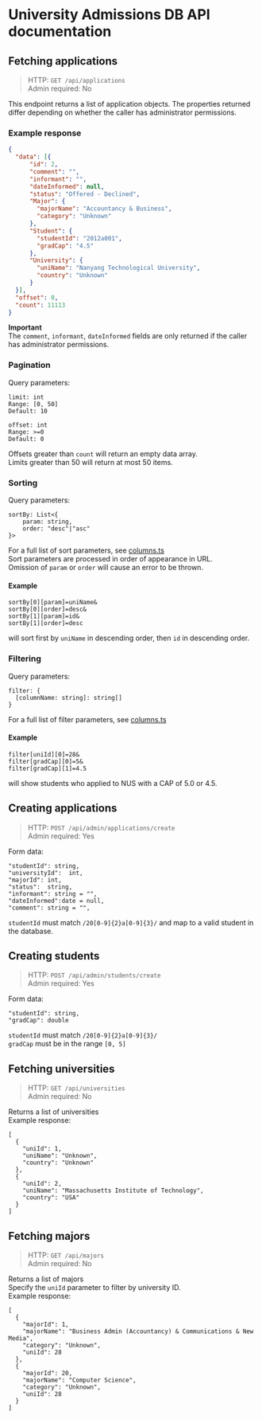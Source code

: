 # University Admissions DB API documentation

## Fetching applications
> HTTP: `GET /api/applications`   
> Admin required: No  

This endpoint returns a list of application objects.
The properties returned differ depending on whether the caller has administrator permissions.

### Example response
```json
{
  "data": [{
      "id": 2,
      "comment": "",
      "informant": "",
      "dateInformed": null,
      "status": "Offered - Declined",
      "Major": {
        "majorName": "Accountancy & Business",
        "category": "Unknown"
      },
      "Student": {
        "studentId": "2012a001",
        "gradCap": "4.5"
      },
      "University": {
        "uniName": "Nanyang Technological University",
        "country": "Unknown"
      }
  }],
  "offset": 0,
  "count": 11113
}
```
**Important**  
The `comment`, `informant`, `dateInformed` fields are only returned if the caller has administrator permissions.

### Pagination
Query parameters:  
```
limit: int   
Range: [0, 50] 
Default: 10

offset: int
Range: >=0
Default: 0
```
Offsets greater than `count` will return an empty data array.  
Limits greater than 50 will return at most 50 items.

### Sorting
Query parameters:  
```
sortBy: List<{
    param: string,
    order: "desc"|"asc"
}>
```
For a full list of sort parameters, see [columns.ts](./src/utils/columns.ts)  
Sort parameters are processed in order of appearance in URL.  
Omission of `param` or `order` will cause an error to be thrown.  
#### Example
```
sortBy[0][param]=uniName&
sortBy[0][order]=desc&
sortBy[1][param]=id&
sortBy[1][order]=desc
```
will sort first by `uniName` in descending order, then `id` in descending order.

### Filtering
Query parameters:  
```
filter: {
  [columnName: string]: string[]
}
```
For a full list of filter parameters, see [columns.ts](./src/utils/columns.ts)  
#### Example
```
filter[uniId][0]=28&
filter[gradCap][0]=5&
filter[gradCap][1]=4.5
```
will show students who applied to NUS with a CAP of 5.0 or 4.5.


## Creating applications
> HTTP: `POST /api/admin/applications/create`   
> Admin required: Yes

Form data:
```
"studentId": string,
"universityId":  int,
"majorId": int,
"status":  string,
"informant": string = "",
"dateInformed":date = null,
"comment": string = "",
```
`studentId` must match `/20[0-9]{2}a[0-9]{3}/` and map to a valid student in the database.  

## Creating students
> HTTP: `POST /api/admin/students/create`   
> Admin required: Yes

Form data:
```
"studentId": string,
"gradCap": double
```
`studentId` must match `/20[0-9]{2}a[0-9]{3}/`  
`gradCap` must be in the range `[0, 5]`

## Fetching universities
> HTTP: `GET /api/universities`   
> Admin required: No

Returns a list of universities  
Example response:
```
[
  {
    "uniId": 1,
    "uniName": "Unknown",
    "country": "Unknown"
  },
  {
    "uniId": 2,
    "uniName": "Massachusetts Institute of Technology",
    "country": "USA"
  }
]
```

## Fetching majors
> HTTP: `GET /api/majors`   
> Admin required: No

Returns a list of majors  
Specify the `uniId` parameter to filter by university ID.   
Example response:
```
[
  {
    "majorId": 1,
    "majorName": "Business Admin (Accountancy) & Communications & New Media",
    "category": "Unknown",
    "uniId": 28
  },
  {
    "majorId": 20,
    "majorName": "Computer Science",
    "category": "Unknown",
    "uniId": 28
  }
]
```
